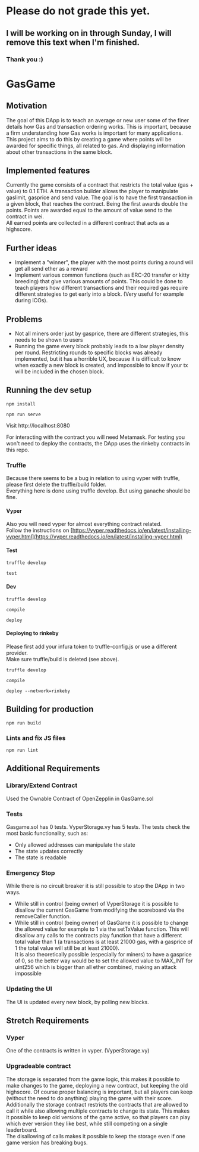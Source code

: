 # Please do not grade this yet.
## I will be working on in through Sunday, I will remove this text when I'm finished.
### Thank you :)

# GasGame

## Motivation

The goal of this DApp is to teach an average or new user some of the finer details how Gas and transaction ordering works. This is important, because a firm understanding how Gas works is important for many applications.  
This project aims to do this by creating a game where points will be awarded for specific things, all related to gas. And displaying information about other transactions in the same block.  

## Implemented features

Currently the game consists of a contract that restricts the total value (gas + value) to 0.1 ETH. A transaction builder allows the player to manipulate gaslimit, gasprice and send value. The goal is to have the first transaction in a given block, that reaches the contract. Being the first awards double the points. Points are awarded equal to the amount of value send to the contract in wei.  
All earned points are collected in a different contract that acts as a highscore.

## Further ideas

- Implement a "winner", the player with the most points during a round will get all send ether as a reward
- Implement various common functions (such as ERC-20 transfer or kitty breeding) that give various amounts of points. This could be done to teach players how different transactions and their required gas require different strategies to get early into a block. (Very useful for example during ICOs).

## Problems

- Not all miners order just by gasprice, there are different strategies, this needs to be shown to users
- Running the game every block probably leads to a low player density per round. Restricting rounds to specific blocks was already implemented, but it has a horrible UX, because it is difficult to know when exactly a new block is created, and impossible to know if your tx will be included in the chosen block.


## Running the dev setup

```
npm install
```

```
npm run serve
```

Visit http://localhost:8080

For interacting with the contract you will need Metamask.
For testing you won't need to deploy the contracts, the DApp uses the rinkeby contracts in this repo.

### Truffle

Because there seems to be a bug in relation to using vyper with truffle, please first delete the truffle/build folder.  
Everything here is done using truffle develop. But using ganache should be fine.

#### Vyper
Also you will need vyper for almost everything contract related.  
Follow the instructions on [https://vyper.readthedocs.io/en/latest/installing-vyper.html](https://vyper.readthedocs.io/en/latest/installing-vyper.html)

#### Test

```
truffle develop
```

```
test
```

#### Dev

```
truffle develop
```

```
compile
```

```
deploy
```

#### Deploying to rinkeby

Please first add your infura token to truffle-config.js or use a different provider.  
Make sure truffle/build is deleted (see above).

```
truffle develop
```

```
compile
```

```
deploy --network=rinkeby
```


## Building for production
```
npm run build
```

### Lints and fix JS files
```
npm run lint
```


## Additional Requirements

### Library/Extend Contract

Used the Ownable Contract of OpenZepplin in GasGame.sol

### Tests

Gasgame.sol has 0 tests.
VyperStorage.vy has 5 tests.
The tests check the most basic functionality, such as:
- Only allowed addresses can manipulate the state
- The state updates correctly
- The state is readable

### Emergency Stop

While there is no circuit breaker it is still possible to stop the DApp in two ways.
- While still in control  (being owner) of VyperStorage it is possible to disallow the current GasGame from modifying the scoreboard via the removeCaller function.
- While still in control (being owner) of GasGame it is possible to change the allowed value for example to 1 via the setTxValue function. This will disallow any calls to the contracts play function that have a different total value than 1 (a transactions is at least 21000 gas, with a gasprice of 1 the total value will still be at least 21000).  
It is also theoretically possible (especially for miners) to have a gasprice of 0, so the better way would be to set the allowed value to MAX_INT for uint256 which is bigger than all ether combined, making an attack impossible

###  Updating the UI

The UI is updated every new block, by polling new blocks.

## Stretch Requirements

### Vyper

One of the contracts is written in vyper. (VyperStorage.vy)

### Upgradeable contract

The storage is separated from the game logic, this makes it possible to make changes to the game, deploying a new contract, but keeping the old highscore.
Of course proper balancing is important, but all players can keep (without the need to do anything) playing the game with their score.  
Additionally the storage contract restricts the contracts that are allowed to call it while also allowing multiple contracts to change its state. This makes it possible to keep old versions of the game active, so that players can play which ever version they like best, while still competing on a single leaderboard.  
The disallowing of calls makes it possible to keep the storage even if one game version has breaking bugs.  
